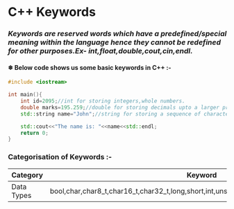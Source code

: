 # C++ Keywords

### *Keywords are reserved words which have a predefined/special meaning within the language hence they cannot be redefined for other purposes.Ex- int,float,double,cout,cin,endl.*

#### ❄ Below code shows us some basic keywords in C++ :-

``` cpp
#include <iostream>

int main(){
    int id=2095;//int for storing integers,whole numbers.
    double marks=195.259;//double for storing decimals upto a larger precision.
    std::string name="John";//string for storing a sequence of characters.

    std::cout<<"The name is: "<<name<<std::endl;
    return 0;
}
```

### Categorisation of Keywords :-

|Category|Keyword|
|--------|-------|
|Data Types|bool,char,char8_t,char16_t,char32_t,long,short,int,unsigned,signed,float,double,void,wchar_t|
